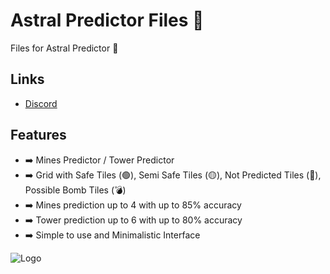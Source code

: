 # Astral Predictor Files 💫

Files for Astral Predictor 🎰


## Links

 - [Discord](https://discord.gg/QMKVQGqeZs)

## Features

- ➡️ Mines Predictor / Tower Predictor
- ➡️ Grid with Safe Tiles (🟢), Semi Safe Tiles (🟡), Not Predicted Tiles (🔴), Possible Bomb Tiles (💣)
- ➡️ Mines prediction up to 4 with up to 85% accuracy
- ➡️ Tower prediction up to 6 with up to 80% accuracy
- ➡️ Simple to use and Minimalistic Interface


![Logo](https://cdn.discordapp.com/attachments/1043146355079663650/1092816884061188246/Bez_nazvus.png)
